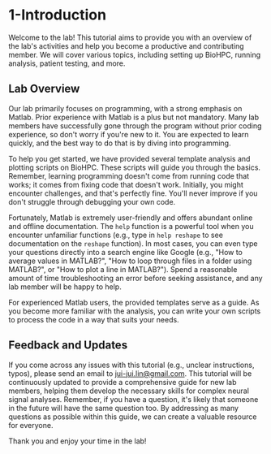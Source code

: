 
# 1-Introduction

Welcome to the lab! This tutorial aims to provide you with an overview of the lab's activities and help you become a productive and contributing member. We will cover various topics, including setting up BioHPC, running analysis, patient testing, and more.

## Lab Overview

Our lab primarily focuses on programming, with a strong emphasis on Matlab. Prior experience with Matlab is a plus but not mandatory. Many lab members have successfully gone through the program without prior coding experience, so don't worry if you're new to it. You are expected to learn quickly, and the best way to do that is by diving into programming.

To help you get started, we have provided several template analysis and plotting scripts on BioHPC. These scripts will guide you through the basics. Remember, learning programming doesn't come from running code that works; it comes from fixing code that doesn't work. Initially, you might encounter challenges, and that's perfectly fine. You'll never improve if you don't struggle through debugging your own code.

Fortunately, Matlab is extremely user-friendly and offers abundant online and offline documentation. The `help` function is a powerful tool when you encounter unfamiliar functions (e.g., type in `help reshape` to see documentation on the `reshape` function). In most cases, you can even type your questions directly into a search engine like Google (e.g., "How to average values in MATLAB?", "How to loop through files in a folder using MATLAB?", or "How to plot a line in MATLAB?"). Spend a reasonable amount of time troubleshooting an error before seeking assistance, and any lab member will be happy to help.

For experienced Matlab users, the provided templates serve as a guide. As you become more familiar with the analysis, you can write your own scripts to process the code in a way that suits your needs.

## Feedback and Updates

If you come across any issues with this tutorial (e.g., unclear instructions, typos), please send an email to jui-jui.lin@gmail.com. This tutorial will be continuously updated to provide a comprehensive guide for new lab members, helping them develop the necessary skills for complex neural signal analyses. Remember, if you have a question, it's likely that someone in the future will have the same question too. By addressing as many questions as possible within this guide, we can create a valuable resource for everyone.

Thank you and enjoy your time in the lab!

